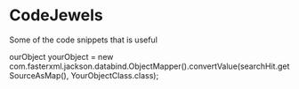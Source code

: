 # CodeJewels
Some of the code snippets that is useful

ourObject yourObject = new com.fasterxml.jackson.databind.ObjectMapper().convertValue(searchHit.getSourceAsMap(), YourObjectClass.class);
